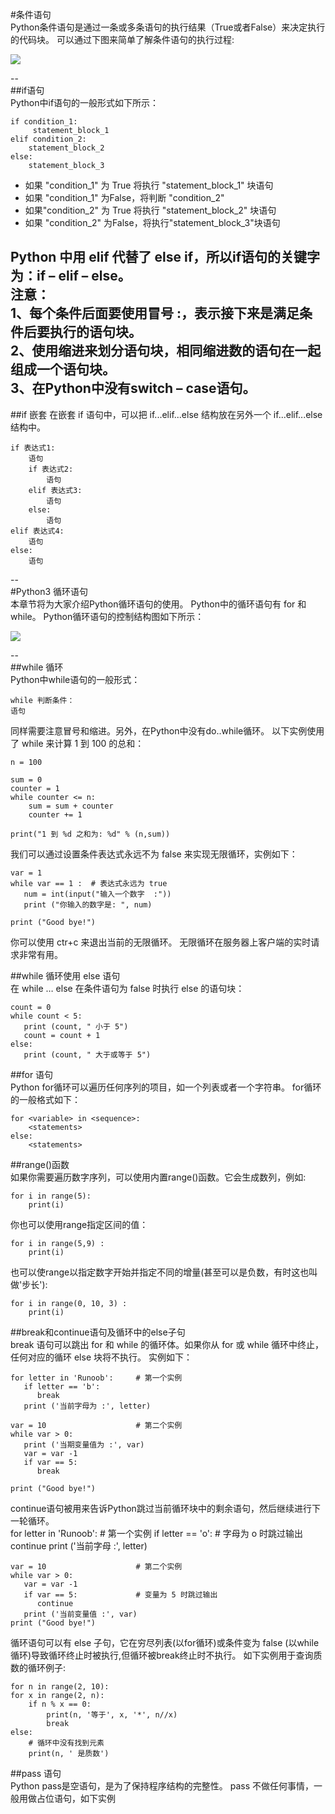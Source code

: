 #条件语句  
Python条件语句是通过一条或多条语句的执行结果（True或者False）来决定执行的代码块。
可以通过下图来简单了解条件语句的执行过程:  

![](http://www.runoob.com/wp-content/uploads/2013/11/if-condition.jpg)  

--  
##if语句  
Python中if语句的一般形式如下所示：  

	if condition_1:
   		 statement_block_1
	elif condition_2:
	    statement_block_2
	else:
	    statement_block_3  
	    
- 如果 "condition_1" 为 True 将执行 "statement_block_1" 块语句
- 如果 "condition_1" 为False，将判断 "condition_2"
- 如果"condition_2" 为 True 将执行 "statement_block_2" 块语句
- 如果 "condition_2" 为False，将执行"statement_block_3"块语句  

Python 中用 elif 代替了 else if，所以if语句的关键字为：if – elif – else。  
**注意：**  
1、每个条件后面要使用冒号 :，表示接下来是满足条件后要执行的语句块。  
2、使用缩进来划分语句块，相同缩进数的语句在一起组成一个语句块。  
3、在Python中没有switch – case语句。    
--

##if 嵌套
在嵌套 if 语句中，可以把 if...elif...else 结构放在另外一个 if...elif...else 结构中。  

    if 表达式1:
    	语句
    	if 表达式2:
        	语句
    	elif 表达式3:
        	语句
    	else:
        	语句
	elif 表达式4:
    	语句
	else:
    	语句  
    	
--  
#Python3 循环语句  
本章节将为大家介绍Python循环语句的使用。
Python中的循环语句有 for 和 while。
Python循环语句的控制结构图如下所示：   

![](http://www.runoob.com/wp-content/uploads/2014/05/while_loop_1.png)  

--  
##while 循环  
Python中while语句的一般形式：  

	while 判断条件：
    语句  

同样需要注意冒号和缩进。另外，在Python中没有do..while循环。
以下实例使用了 while 来计算 1 到 100 的总和：  

	n = 100
 
	sum = 0
	counter = 1
	while counter <= n:
	    sum = sum + counter
	    counter += 1
	 
	print("1 到 %d 之和为: %d" % (n,sum))  
	
我们可以通过设置条件表达式永远不为 false 来实现无限循环，实例如下：  

	var = 1
	while var == 1 :  # 表达式永远为 true
	   num = int(input("输入一个数字  :"))
	   print ("你输入的数字是: ", num)
	 
	print ("Good bye!")  
	
你可以使用 ctr+c 来退出当前的无限循环。
无限循环在服务器上客户端的实时请求非常有用。  

##while 循环使用 else 语句   
在 while … else 在条件语句为 false 时执行 else 的语句块：  

	count = 0
	while count < 5:
	   print (count, " 小于 5")
	   count = count + 1
	else:
	   print (count, " 大于或等于 5")  
	   
##for 语句  
Python for循环可以遍历任何序列的项目，如一个列表或者一个字符串。
for循环的一般格式如下：  

	for <variable> in <sequence>:
	    <statements>
	else:
	    <statements>  
	    
##range()函数  
如果你需要遍历数字序列，可以使用内置range()函数。它会生成数列，例如:

	for i in range(5):
		print(i)  
		
你也可以使用range指定区间的值： 

	for i in range(5,9) :
   		print(i)   
   		
 也可以使range以指定数字开始并指定不同的增量(甚至可以是负数，有时这也叫做'步长'):  
 	
 	for i in range(0, 10, 3) :
  		print(i)    
  		
##break和continue语句及循环中的else子句  
break 语句可以跳出 for 和 while 的循环体。如果你从 for 或 while 循环中终止，任何对应的循环 else 块将不执行。 实例如下：  

	for letter in 'Runoob':     # 第一个实例
	   if letter == 'b':
	      break
	   print ('当前字母为 :', letter)
	  
	var = 10                    # 第二个实例
	while var > 0:              
	   print ('当期变量值为 :', var)
	   var = var -1
	   if var == 5:
	      break
	 
	print ("Good bye!")  
	
continue语句被用来告诉Python跳过当前循环块中的剩余语句，然后继续进行下一轮循环。   
	for letter in 'Runoob':     # 第一个实例
	   if letter == 'o':        # 字母为 o 时跳过输出
	      continue
	   print ('当前字母 :', letter)
	 
	var = 10                    # 第二个实例
	while var > 0:              
	   var = var -1
	   if var == 5:             # 变量为 5 时跳过输出
	      continue
	   print ('当前变量值 :', var)
	print ("Good bye!")  
	
循环语句可以有 else 子句，它在穷尽列表(以for循环)或条件变为 false (以while循环)导致循环终止时被执行,但循环被break终止时不执行。
如下实例用于查询质数的循环例子:  
	
	for n in range(2, 10):
    for x in range(2, n):
        if n % x == 0:
            print(n, '等于', x, '*', n//x)
            break
    else:
        # 循环中没有找到元素
        print(n, ' 是质数')     
       
       
##pass 语句    
Python pass是空语句，是为了保持程序结构的完整性。
pass 不做任何事情，一般用做占位语句，如下实例  

 
    		
    		
